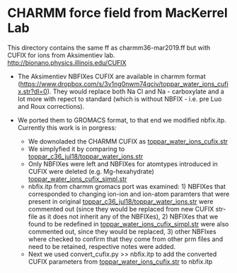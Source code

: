 # CHARMM force field from MacKerrel Lab
This directory contains the same ff as charmm36-mar2019.ff but with CUFIX for ions from Aksimentiev lab.
http://bionano.physics.illinois.edu/CUFIX

- The Aksimentiev NBFIXes CUFIX are available in charmm format (https://www.dropbox.com/s/3v1ng0nwm74qciv/toppar_water_ions_cufix.str?dl=0). They would replace both Na Cl and Na - carboxylate and a lot more with repect to standard (which is without NBFIX - i.e. pre Luo and Roux corrections).

- We ported them to GROMACS format, to that end we modified nbfix.itp.
Currently this work is in porgress:
	- We downoladed the CHARMM CUFIX as [toppar_water_ions_cufix.str](toppar_water_ions_cufix.str)
	- We simplyfied it by comparing to [toppar_c36_jul18/toppar_water_ions.str](toppar_c36_jul18/toppar_water_ions.str)
	- Only NBFIXes were left and NBFIXes for atomtypes introduced in CUFIX were deleted (e.g. Mg-hexahydrate) [toppar_water_ions_cufix_simpl.str](toppar_water_ions_cufix_simpl.str)
	- nbfix.itp from charmm gromacs port was examined: 1) NBFIXes that corresponded to changing ion-ion and ion-atom paramters that were present in original [toppar_c36_jul18/toppar_water_ions.str](toppar_c36_jul18/toppar_water_ions.str) were commented out (since they would be replaced from new CUFIX str-file as it does not inherit any of the NBFIXes), 2) NBFIXes that we found to be redefined in [toppar_water_ions_cufix_simpl.str](toppar_water_ions_cufix_simpl.str) were also commented out, since they would be replaced, 3) other NBFIxes where checked to confirm that they come from other prm files and need to be retained, respective notes were added.
	- Next we used convert_cufix.py >> nbfix.itp to add the converted CUFIX parameters from [toppar_water_ions_cufix.str](toppar_water_ions_cufix.str) to nbfix.itp
